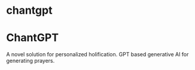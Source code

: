 # chantgpt

# ChantGPT
A novel solution for personalized holification.
GPT based generative AI for generating prayers.

